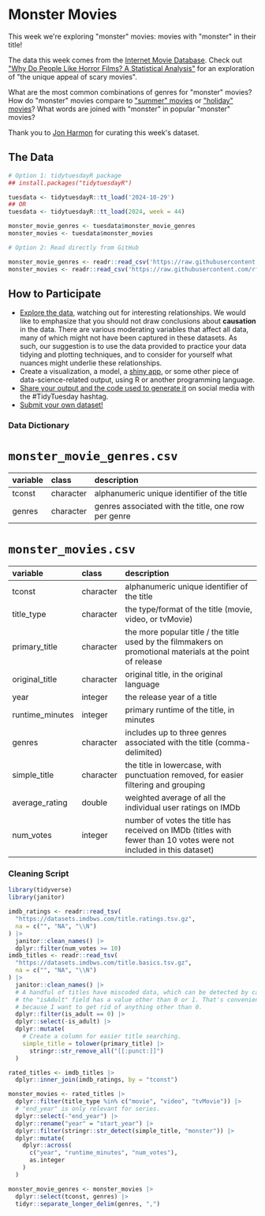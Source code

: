# Monster Movies

This week we're exploring "monster" movies: movies with "monster" in their title!

The data this week comes from the [Internet Movie Database](https://developer.imdb.com/non-commercial-datasets/).
Check out ["Why Do People Like Horror Films? A Statistical Analysis"](https://www.statsignificant.com/p/why-do-people-like-horror-films-a) for an exploration of "the unique appeal of scary movies".

What are the most common combinations of genres for "monster" movies?
How do "monster" movies compare to ["summer" movies](https://tidytues.day/2024/2024-07-30) or ["holiday" movies](https://tidytues.day/2023/2023-12-12)?
What words are joined with "monster" in popular "monster" movies?

Thank you to [Jon Harmon](https://github.com/jonthegeek) for curating this week's dataset.

## The Data

```r
# Option 1: tidytuesdayR package 
## install.packages("tidytuesdayR")

tuesdata <- tidytuesdayR::tt_load('2024-10-29')
## OR
tuesdata <- tidytuesdayR::tt_load(2024, week = 44)

monster_movie_genres <- tuesdata$monster_movie_genres
monster_movies <- tuesdata$monster_movies

# Option 2: Read directly from GitHub

monster_movie_genres <- readr::read_csv('https://raw.githubusercontent.com/rfordatascience/tidytuesday/main/data/2024/2024-10-29/monster_movie_genres.csv')
monster_movies <- readr::read_csv('https://raw.githubusercontent.com/rfordatascience/tidytuesday/main/data/2024/2024-10-29/monster_movies.csv')
```

## How to Participate

- [Explore the data](https://r4ds.hadley.nz/), watching out for interesting relationships. We would like to emphasize that you should not draw conclusions about **causation** in the data. There are various moderating variables that affect all data, many of which might not have been captured in these datasets. As such, our suggestion is to use the data provided to practice your data tidying and plotting techniques, and to consider for yourself what nuances might underlie these relationships.
- Create a visualization, a model, a [shiny app](https://shiny.posit.co/), or some other piece of data-science-related output, using R or another programming language.
- [Share your output and the code used to generate it](../../../sharing.md) on social media with the #TidyTuesday hashtag.
- [Submit your own dataset!](../../../pr_instructions.md)

### Data Dictionary

# `monster_movie_genres.csv`

|variable |class     |description                           |
|:--------|:---------|:-------------------------------------|
|tconst   |character |alphanumeric unique identifier of the title |
|genres   |character |genres associated with the title, one row per genre |

# `monster_movies.csv`

|variable        |class     |description                           |
|:---------------|:---------|:-------------------------------------|
|tconst          |character |alphanumeric unique identifier of the title |
|title_type      |character |the type/format of the title (movie, video, or tvMovie) |
|primary_title   |character |the more popular title / the title used by the filmmakers on promotional materials at the point of release |
|original_title  |character |original title, in the original language |
|year            |integer   |the release year of a title |
|runtime_minutes |integer   |primary runtime of the title, in minutes |
|genres          |character |includes up to three genres associated with the title (comma-delimited)  |
|simple_title    |character |the title in lowercase, with punctuation removed, for easier filtering and grouping |
|average_rating  |double    |weighted average of all the individual user ratings on IMDb |
|num_votes       |integer   |number of votes the title has received on IMDb (titles with fewer than 10 votes were not included in this dataset) |

### Cleaning Script

```r
library(tidyverse)
library(janitor)

imdb_ratings <- readr::read_tsv(
  "https://datasets.imdbws.com/title.ratings.tsv.gz",
  na = c("", "NA", "\\N")
) |> 
  janitor::clean_names() |> 
  dplyr::filter(num_votes >= 10)
imdb_titles <- readr::read_tsv(
  "https://datasets.imdbws.com/title.basics.tsv.gz",
  na = c("", "NA", "\\N")
) |> 
  janitor::clean_names() |> 
  # A handful of titles have miscoded data, which can be detected by cases where
  # the "isAdult" field has a value other than 0 or 1. That's convenient,
  # because I want to get rid of anything other than 0.
  dplyr::filter(is_adult == 0) |>
  dplyr::select(-is_adult) |>
  dplyr::mutate(
    # Create a column for easier title searching.
    simple_title = tolower(primary_title) |> 
      stringr::str_remove_all("[[:punct:]]")
  )

rated_titles <- imdb_titles |> 
  dplyr::inner_join(imdb_ratings, by = "tconst")

monster_movies <- rated_titles |> 
  dplyr::filter(title_type %in% c("movie", "video", "tvMovie")) |> 
  # "end_year" is only relevant for series.
  dplyr::select(-"end_year") |>
  dplyr::rename("year" = "start_year") |> 
  dplyr::filter(stringr::str_detect(simple_title, "monster")) |> 
  dplyr::mutate(
    dplyr::across(
      c("year", "runtime_minutes", "num_votes"),
      as.integer
    )
  )

monster_movie_genres <- monster_movies |> 
  dplyr::select(tconst, genres) |> 
  tidyr::separate_longer_delim(genres, ",")
```
